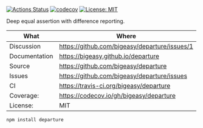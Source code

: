 [![Actions Status](https://github.com/bigeasy/departure/workflows/Node%20CI/badge.svg)](https://github.com/bigeasy/ascension/actions)
[![codecov](https://codecov.io/gh/bigeasy/departure/branch/master/graph/badge.svg)](https://codecov.io/gh/bigeasy/departure)
[![License: MIT](https://img.shields.io/badge/License-MIT-yellow.svg)](https://opensource.org/licenses/MIT)

Deep equal assertion with difference reporting.

| What          | Where                                         |
| --- | --- |
| Discussion    | https://github.com/bigeasy/departure/issues/1 |
| Documentation | https://bigeasy.github.io/departure           |
| Source        | https://github.com/bigeasy/departure          |
| Issues        | https://github.com/bigeasy/departure/issues   |
| CI            | https://travis-ci.org/bigeasy/departure       |
| Coverage:     | https://codecov.io/gh/bigeasy/departure       |
| License:      | MIT                                           |


```
npm install departure
```
